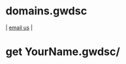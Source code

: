 # domains.gwdsc
<head>
  <!-- Google Tag Manager -->
<script>(function(w,d,s,l,i){w[l]=w[l]||[];w[l].push({'gtm.start':
new Date().getTime(),event:'gtm.js'});var f=d.getElementsByTagName(s)[0],
j=d.createElement(s),dl=l!='dataLayer'?'&l='+l:'';j.async=true;j.src=
'https://www.googletagmanager.com/gtm.js?id='+i+dl;f.parentNode.insertBefore(j,f);
})(window,document,'script','dataLayer','GTM-KSMGTV7');</script>
<!-- End Google Tag Manager -->
</head>
<body>
  <!-- Google Tag Manager (noscript) -->
<noscript><iframe src="https://www.googletagmanager.com/ns.html?id=GTM-KSMGTV7"
height="0" width="0" style="display:none;visibility:hidden"></iframe></noscript>
<!-- End Google Tag Manager (noscript) -->
  
| [email us](mailto:innerinetcompany@gmail.com) |

# get YourName.gwdsc/
</body>



</html>
